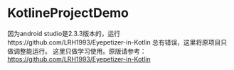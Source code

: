# KotlineProjectDemo
因为android studio是2.3.3版本的，运行https://github.com/LRH1993/Eyepetizer-in-Kotlin
总有错误，这里将原项目只做调整能运行。
这里只做学习使用。原版请参考：https://github.com/LRH1993/Eyepetizer-in-Kotlin